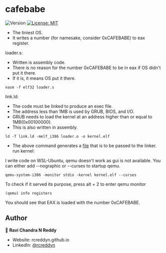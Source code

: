 <h1>cafebabe</h1>
<p>
  <img alt="Version" src="https://img.shields.io/badge/version-1.0-blue.svg?cacheSeconds=2592000" />
  <a href="https://github.com/RCReddyN/cafebabe/blob/master/LICENSE" target="_blank">
    <img alt="License: MIT" src="https://img.shields.io/badge/License-MIT-yellow.svg" />
  </a>
</p>

- The tiniest OS.
- It writes a number (for namesake, consider 0xCAFEBABE) to eax register.

loader.s:
- Written is assembly code.
- There is no reason for the number 0xCAFEBABE to be in eax if OS didn't put it there.
- If it is, it means OS put it there.

```
nasm -f elf32 loader.s
```

link.ld:
- The code must be linked to produce an exec file.
- The address less than 1MB is used by GRUB, BIOS, and I/O.
- GRUB needs to load the kernel at an address higher than or equal to 1MB(0x00100000).
- This is also written in assembly.

```
ld -T link.ld -melf_i386 loader.o -o kernel.elf
```
- The above command generates a <a href="">file</a> that is to be passed to the linker.
run kernel:

I write code on WSL-Ubuntu, qemu doesn't work as gui is not available. You can either add --nographic or --curses to startup qemu.

```
qemu-system-i386 -monitor stdio -kernel kernel.elf --curses
```

To check if it served its purpose, press alt + 2 to enter qemu monitor
```
(qemu) info registers
```

You should see that EAX is loaded with the number 0xCAFEBABE.

## Author

👤 **Ravi Chandra N Reddy**
* Website: rcreddyn.github.io
* LinkedIn: [@rcreddyn](https://linkedin.com/in/rcreddyn)
